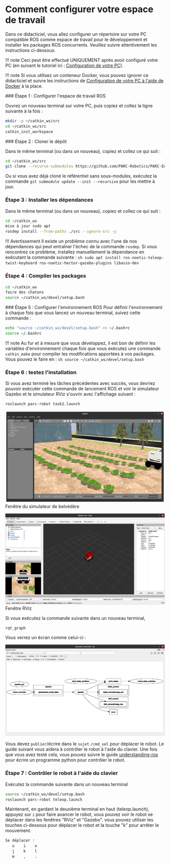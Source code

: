 # Comment configurer votre espace de travail


Dans ce didacticiel, vous allez configurer un répertoire sur votre PC compatible ROS comme espace de travail pour le développement et installer les packages ROS concurrents. Veuillez suivre attentivement les instructions ci-dessous.

!!! note
     Ceci peut être effectué UNIQUEMENT après avoir configuré votre PC (en suivant le tutoriel ici : [Configuration de votre PC](../getting-started-tutorials/setting-up-your-pc.md)).

!!! note
     Si vous utilisez un conteneur Docker, vous pouvez ignorer ce didacticiel et suivre les instructions de [Configuration de votre PC à l'aide de Docker](../getting-started-tutorials/setting-up-with-docker.md) à la place.

### Étape 1 : Configurer l'espace de travail ROS

<!-- Premièrement, nous créons un nouveau répertoire dans votre répertoire personnel appelé `catkin_ws` avec un sous-répertoire `src`. Ensuite, nous initialisons le répertoire en tant qu'espace de travail catkin. -->

Ouvrez un nouveau terminal sur votre PC, puis copiez et collez la ligne suivante à la fois :
```sh
mkdir -p ~/catkin_ws/src
cd ~/catkin_ws/src
catkin_init_workspace
```


### Étape 2 : Cloner le dépôt

Dans le même terminal (ou dans un nouveau), copiez et collez ce qui suit :
```sh
cd ~/catkin_ws/src
git clone --recurse-submodules https://github.com/PARC-Robotics/PARC-Engineers-League.git
```
Ou si vous avez déjà cloné le référentiel sans sous-modules, exécutez la commande `git submodule update --init --recursive` pour les mettre à jour.

### Étape 3 : Installer les dépendances

Dans le même terminal (ou dans un nouveau), copiez et collez ce qui suit :
```sh
cd ~/catkin_ws
mise à jour sudo apt
rosdep install --from-paths ./src --ignore-src -y
```

!!! Avertissement
     Il existe un problème connu avec l'une de nos dépendances qui peut entraîner l'échec de la commande `rosdep`. Si vous rencontrez ce problème, installez manuellement la dépendance en exécutant la commande suivante :
     ```sh
     sudo apt install ros-noetic-teleop-twist-keyboard ros-noetic-hector-gazebo-plugins libasio-dev
     ```

### Étape 4 : Compiler les packages
```sh
cd ~/catkin_ws
faire des chatons
source ~/catkin_ws/devel/setup.bash
```


### Étape 5 : Configurer l'environnement ROS
Pour définir l'environnement à chaque fois que vous lancez un nouveau terminal, suivez cette commande :

```sh
echo "source ~/catkin_ws/devel/setup.bash" >> ~/.bashrc
source ~/.bashrc
```
!!! note
     Au fur et à mesure que vous développez, il est bon de définir les variables d'environnement chaque fois que vous exécutez une commande `catkin_make` pour compiler les modifications apportées à vos packages. Vous pouvez le faire en :
     ```sh
     source ~/catkin_ws/devel/setup.bash
     ```




### Étape 6 : testez l'installation

Si vous avez terminé les tâches précédentes avec succès, vous devriez pouvoir exécuter cette commande de lancement ROS et voir le simulateur Gazebo et le simulateur RViz s'ouvrir avec l'affichage suivant :
```sh
roslaunch parc-robot task2.launch
```
![Fenêtre Gazebo Simulator](assets/gazebo.png)
Fenêtre du simulateur de belvédère


![Fenêtre RViz](assets/rviz.png)
Fenêtre RViz


Si vous exécutez la commande suivante dans un nouveau terminal,
```
rqt_graph
```
Vous verrez un écran comme celui-ci :

![Graphique RQT](assets/rosgraph.png)

Vous devez `publier`/écrire dans le `sujet` `/cmd_vel` pour déplacer le robot.
Le guide suivant vous aidera à contrôler le robot à l'aide du clavier. Une fois que vous avez testé cela, vous pouvez suivre le guide [understanding-ros](../getting-started-with-ros) pour écrire un programme python pour contrôler le robot.

### Étape 7 : Contrôler le robot à l'aide du clavier
Exécutez la commande suivante dans un nouveau terminal
```sh
source ~/catkin_ws/devel/setup.bash
roslaunch parc-robot teleop.launch
```

Maintenant, en gardant le deuxième terminal en haut (teleop.launch), appuyez sur `i` pour faire avancer le robot, vous pouvez voir le robot se déplacer dans les fenêtres "RViz" et "Gazebo".
vous pouvez utiliser les touches ci-dessous pour déplacer le robot et la touche "k" pour arrêter le mouvement.

```sh
Se déplacer :
   u    i    o
   j    k    l
   m    ,    .
```